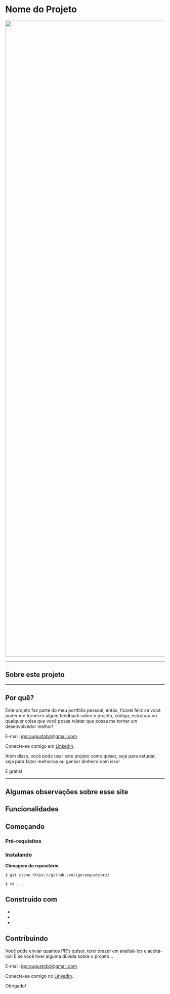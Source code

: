 # Nome do Projeto
<div align="center">
<img src="" width="2000px" alt="Imagem do site"/>
</div>

---

## Sobre este projeto

---

## Por quê?

Este projeto faz parte do meu portfólio pessoal, então, ficarei feliz se você puder me fornecer algum feedback sobre o projeto, código, estrutura ou qualquer coisa que você possa relatar que possa me tornar um desenvolvedor melhor!

E-mail: igoraugustobz@gmail.com

Conecte-se comigo em [LinkedIn](https://www.linkedin.com/in/igoraugustobrz/).

Além disso, você pode usar este projeto como quiser, seja para estudar, seja para fazer melhorias ou ganhar dinheiro com isso!

É grátis!

---

## Algumas observações sobre esse site


## Funcionalidades

## Começando 

### Pré-requisitos

### Instalando

**Clonagem do repositório**

```
$ git clone https://github.com/igoraugustobrz/

$ cd ...
```
## Construído com 

-
-
-

## Contribuindo 

Você pode enviar quantos PR's quiser, terei prazer em analisá-los e aceitá-los! E se você tiver alguma dúvida sobre o projeto...

E-mail: igoraugustobz@gmail.com

Conecte-se comigo no [LinkedIn](https://www.linkedin.com/in/igoraugustobrz/).

Obrigado!